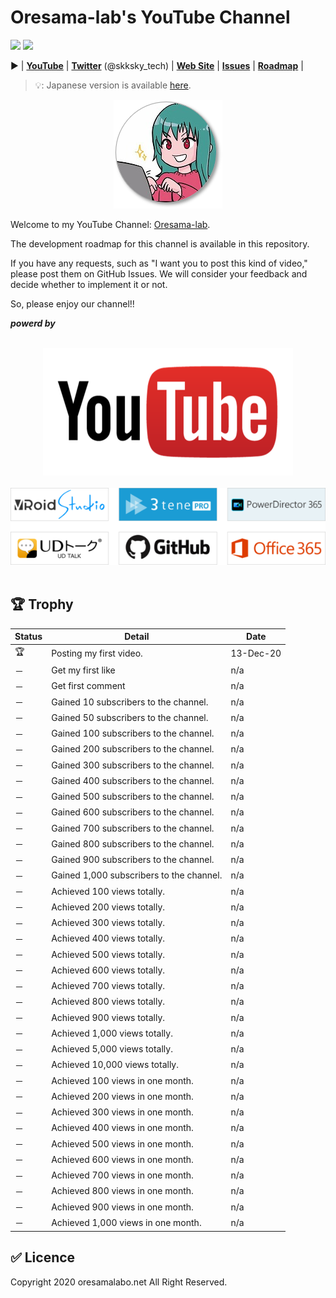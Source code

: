 # Oresama-lab's YouTube Channel

![](https://img.shields.io/github/issues/oresama-lab/YouTube)
![](https://img.shields.io/twitter/follow/skksky_tech?label=follow&style=social)

▶ | [**YouTube**](https://www.youtube.com/channel/UC2f0a_42-5NgpmeZ6aLhmmA) | [**Twitter**](https://twitter.com/skksky_tech) (@skksky_tech) | [**Web Site**](https://www.oresamalabo.net) | [**Issues**](https://github.com/oresama-lab/YouTube/issues) | [**Roadmap**](https://github.com/oresama-lab/YouTube/projects) | 


> 💡: Japanese version is available [here](./README-JP.md).

<div align="center">
    <img src="_img/icon_channel.png" alt="channel icon" title="Channel icon">
</div>

Welcome to my YouTube Channel: [Oresama-lab](https://www.youtube.com/channel/UC2f0a_42-5NgpmeZ6aLhmmA).

The development roadmap for this channel is available in this repository.

If you have any requests, such as "I want you to post this kind of video," please post them on GitHub Issues. We will consider your feedback and decide whether to implement it or not.

So, please enjoy our channel!!

***powerd by***

<br>

<div align="center">
    <img src="_img/logo_youtube.png" alt="powered by" title="powered by">
</div>

<br>

<div align="center">
    <img src="_img/logo_powered-by.png" alt="powered by" title="powered by">
</div>

<br>

## 🏆 Trophy

| Status | Detail                                   | Date      |
|--------|------------------------------------------|-----------|
| 🏆     | Posting my first video.                  | 13-Dec-20 |
| －      | Get my first like                        | n/a       |
| －      | Get first comment                        | n/a       |
| －      | Gained 10 subscribers to the channel.    | n/a       |
| －      | Gained 50 subscribers to the channel.    | n/a       |
| －      | Gained 100 subscribers to the channel.   | n/a       |
| －      | Gained 200 subscribers to the channel.   | n/a       |
| －      | Gained 300 subscribers to the channel.   | n/a       |
| －      | Gained 400 subscribers to the channel.   | n/a       |
| －      | Gained 500 subscribers to the channel.   | n/a       |
| －      | Gained 600 subscribers to the channel.   | n/a       |
| －      | Gained 700 subscribers to the channel.   | n/a       |
| －      | Gained 800 subscribers to the channel.   | n/a       |
| －      | Gained 900 subscribers to the channel.   | n/a       |
| －      | Gained 1,000 subscribers to the channel. | n/a       |
| －      | Achieved 100 views totally.              | n/a       |
| －      | Achieved 200 views totally.              | n/a       |
| －      | Achieved 300 views totally.              | n/a       |
| －      | Achieved 400 views totally.              | n/a       |
| －      | Achieved 500 views totally.              | n/a       |
| －      | Achieved 600 views totally.              | n/a       |
| －      | Achieved 700 views totally.              | n/a       |
| －      | Achieved 800 views totally.              | n/a       |
| －      | Achieved 900 views totally.              | n/a       |
| －      | Achieved 1,000 views totally.            | n/a       |
| －      | Achieved 5,000 views totally.            | n/a       |
| －      | Achieved 10,000 views totally.           | n/a       |
| －      | Achieved 100 views in one month.         | n/a       |
| －      | Achieved 200 views in one month.         | n/a       |
| －      | Achieved 300 views in one month.         | n/a       |
| －      | Achieved 400 views in one month.         | n/a       |
| －      | Achieved 500 views in one month.         | n/a       |
| －      | Achieved 600 views in one month.         | n/a       |
| －      | Achieved 700 views in one month.         | n/a       |
| －      | Achieved 800 views in one month.         | n/a       |
| －      | Achieved 900 views in one month.         | n/a       |
| －      | Achieved 1,000 views in one month.       | n/a       |

## ✅ Licence

Copyright 2020 oresamalabo.net All Right Reserved.